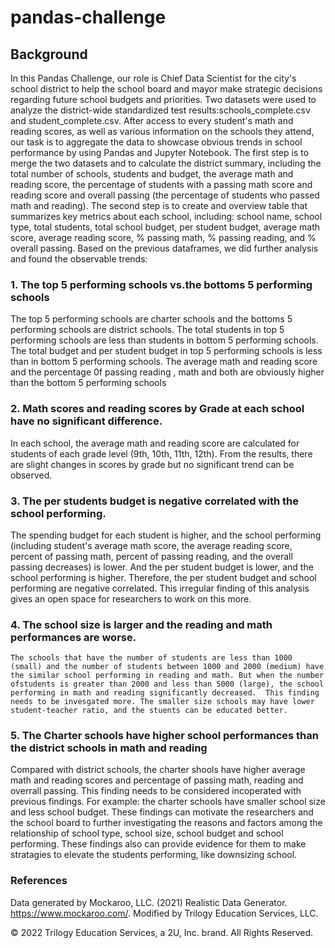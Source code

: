 # pandas-challenge
## Background
   In this Pandas Challenge, our role is Chief Data Scientist for the city's school district to help the school board and mayor make strategic decisions regarding future school budgets and priorities. Two datasets were used to analyze the district-wide standardized test results:schools_complete.csv and student_complete.csv. After access to every student's math and reading scores, as well as various information on the schools they attend, our task is to aggregate the data to showcase obvious trends in school performance by using Pandas and Jupyter Notebook.
  The first step is to merge the two datasets and to calculate the district summary, including the total number of schools, students and budget, the average math and reading score, the percentage of students with a passing math score and reading score and overall passing (the percentage of students who passed math and reading). The second step is to create and overview table that summarizes key metrics about each school, including: school name, school type, total students, total school budget, per student budget, average math score, average reading score, % passing math, % passing reading, and % overall passing.
Based on the previous dataframes, we did further analysis and found the observable trends:
### 1. The top 5 performing schools vs.the bottoms 5 performing schools
   The top 5 performing schools are charter schools and the bottoms 5 performing schools are district schools. The total students in top 5 performing schools are less than students in bottom 5 performing schools. The total budget and per student budget in top 5 performing schools is less than in bottom 5 performing schools. The average math and reading score and the percentage 0f passing reading , math and both are obviously higher than the bottom 5 performing schools   
### 2. Math scores and reading scores by Grade at each school have no significant difference.
   In each school, the average math and reading score are calculated for students of each grade level (9th, 10th, 11th, 12th). From the results, there are slight changes in scores by grade but no significant trend can be observed.
### 3. The per students budget is negative correlated with the school performing.
   The spending budget for each student is higher, and the school performing (including student's average math score, the average reading score, percent of passing math, percent of passing reading, and the overall passing decreases) is lower. And the per student budget is lower, and the school performing is higher. Therefore, the per student budget and school performing are negative correlated. This irregular finding of this analysis gives an open space for researchers to work on this more.
### 4. The school size is larger and the reading and math performances are worse.
    The schools that have the number of students are less than 1000 (small) and the number of students between 1000 and 2000 (medium) have the similar school performing in reading and math. But when the number ofstudents is greater than 2000 and less than 5000 (large), the school performing in math and reading significantly decreased.  This finding needs to be invesgated more. The smaller size schools may have lower student-teacher ratio, and the stuents can be educated better.
### 5. The Charter schools have higher school performances than the district schools in math and reading
   Compared with district schools, the charter shools have higher average math and reading scores and percentage of passing math, reading and overrall passing.
This finding needs to be considered incoperated with previous findings. For example: the charter schools have smaller school size and less school budget. These findings can motivate the researchers and the school board to further investigating the reasons and factors among the relationship of school type, school size, school budget and school performing. These findings also can provide evidence for them to make stratagies to elevate the students performing, like downsizing school.
### References
Data generated by Mockaroo, LLC. (2021) Realistic Data Generator. https://www.mockaroo.com/. Modified by Trilogy Education Services, LLC.

© 2022 Trilogy Education Services, a 2U, Inc. brand. All Rights Reserved.
